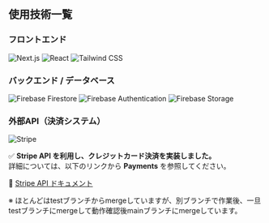 ##  使用技術一覧

###  フロントエンド
<p>
  <img src="https://img.shields.io/badge/-Next.js-000000.svg?logo=next.js&style=for-the-badge" alt="Next.js">
  <img src="https://img.shields.io/badge/-React-20232A?style=for-the-badge&logo=react&logoColor=61DAFB" alt="React">
  <img src="https://img.shields.io/badge/-TailwindCSS-38B2AC.svg?logo=tailwindcss&style=for-the-badge" alt="Tailwind CSS">
</p>

###  バックエンド / データベース
<p>
  <img src="https://img.shields.io/badge/-Firebase Firestore-FFCA28.svg?logo=firebase&style=for-the-badge" alt="Firebase Firestore">
  <img src="https://img.shields.io/badge/-Firebase Authentication-FFCA28.svg?logo=firebase&style=for-the-badge" alt="Firebase Authentication">
  <img src="https://img.shields.io/badge/-Firebase Storage-FFCA28.svg?logo=firebase&style=for-the-badge" alt="Firebase Storage">
</p>

###  外部API（決済システム）
<p>
  <img src="https://img.shields.io/badge/-Stripe-008CDD.svg?logo=stripe&style=for-the-badge" alt="Stripe">
</p>

✅ **Stripe API を利用し、クレジットカード決済を実装しました。**  
詳細については、以下のリンクから **Payments** を参照してください。

🔗 [Stripe API ドキュメント](https://docs.stripe.com/?locale=ja-JP#products)

※ ほとんどはtestブランチからmergeしていますが、別ブランチで作業後、一旦testブランチにmergeして動作確認後mainブランチにmergeしています。

